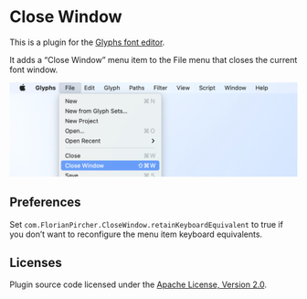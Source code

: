 # Close Window

This is a plugin for the [Glyphs font editor](https://glyphsapp.com).

It adds a “Close Window” menu item to the File menu that closes the current font window.

![](Screenshot.png)

## Preferences

Set `com.FlorianPircher.CloseWindow.retainKeyboardEquivalent` to true if you don’t want to reconfigure the menu item keyboard equivalents.

## Licenses

Plugin source code licensed under the [Apache License, Version 2.0](http://www.apache.org/licenses/LICENSE-2.0).
